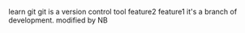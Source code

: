 learn git
git is a version control tool
feature2
feature1
it's a branch of development.
modified by NB
